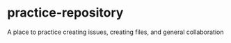# practice-repository
A place to practice creating issues, creating files, and general collaboration
